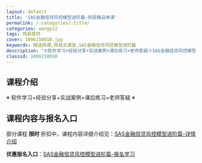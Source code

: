 ```yaml
---
layout: default
title: 'SAS金融信贷风控模型进阶篇-网易精品单课'
permalink: /:categories/:title/
categories: wangyi2
tags: 网易提供
cover: 1006150010.jpg
keywords: 精选网课,网易云课堂,SAS金融信贷风控模型进阶篇
description: "※软件学习+经验分享+实战案例+课后练习+老师答疑※SAS金融信贷风控模型进阶篇"
classid: 1006150010
---
```


## 课程介绍

※ 软件学习+经验分享+实战案例+课后练习+老师答疑 ※

## 课程内容与报名入口

部分课程 **限时** 折扣中，课程内容详细介绍见：[SAS金融信贷风控模型进阶篇-详情介绍](https://study.163.com/course/introduction/1006150010.htm?share=1&shareId=1025206652&utm_campaign=share&utm_medium=iphoneShare&utm_source=&utm_u=1025206652)

**优惠报名入口**：[SAS金融信贷风控模型进阶篇-报名学习](https://study.163.com/course/introduction/1006150010.htm?share=1&shareId=1025206652&utm_campaign=share&utm_medium=iphoneShare&utm_source=&utm_u=1025206652)

